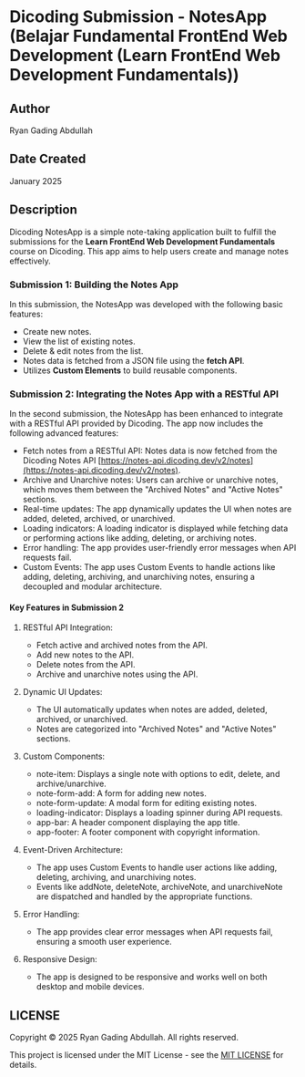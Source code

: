 # Dicoding Submission - NotesApp (Belajar Fundamental FrontEnd Web Development (Learn FrontEnd Web Development Fundamentals))

## Author

Ryan Gading Abdullah

## Date Created

January 2025

## Description

Dicoding NotesApp is a simple note-taking application built to fulfill the submissions for the **Learn FrontEnd Web Development Fundamentals** course on Dicoding. This app aims to help users create and manage notes effectively.

### Submission 1: Building the Notes App

In this submission, the NotesApp was developed with the following basic features:

- Create new notes.
- View the list of existing notes.
- Delete & edit notes from the list.
- Notes data is fetched from a JSON file using the **fetch API**.
- Utilizes **Custom Elements** to build reusable components.

### Submission 2: Integrating the Notes App with a RESTful API

In the second submission, the NotesApp has been enhanced to integrate with a RESTful API provided by Dicoding. The app now includes the following advanced features:

- Fetch notes from a RESTful API: Notes data is now fetched from the Dicoding Notes API [https://notes-api.dicoding.dev/v2/notes](https://notes-api.dicoding.dev/v2/notes).
- Archive and Unarchive notes: Users can archive or unarchive notes, which moves them between the "Archived Notes" and "Active Notes" sections.
- Real-time updates: The app dynamically updates the UI when notes are added, deleted, archived, or unarchived.
- Loading indicators: A loading indicator is displayed while fetching data or performing actions like adding, deleting, or archiving notes.
- Error handling: The app provides user-friendly error messages when API requests fail.
- Custom Events: The app uses Custom Events to handle actions like adding, deleting, archiving, and unarchiving notes, ensuring a decoupled and modular architecture.

#### Key Features in Submission 2

1. RESTful API Integration:

   - Fetch active and archived notes from the API.
   - Add new notes to the API.
   - Delete notes from the API.
   - Archive and unarchive notes using the API.

2. Dynamic UI Updates:

   - The UI automatically updates when notes are added, deleted, archived, or unarchived.
   - Notes are categorized into "Archived Notes" and "Active Notes" sections.

3. Custom Components:

   - note-item: Displays a single note with options to edit, delete, and archive/unarchive.
   - note-form-add: A form for adding new notes.
   - note-form-update: A modal form for editing existing notes.
   - loading-indicator: Displays a loading spinner during API requests.
   - app-bar: A header component displaying the app title.
   - app-footer: A footer component with copyright information.

4. Event-Driven Architecture:

   - The app uses Custom Events to handle user actions like adding, deleting, archiving, and unarchiving notes.
   - Events like addNote, deleteNote, archiveNote, and unarchiveNote are dispatched and handled by the appropriate functions.

5. Error Handling:

   - The app provides clear error messages when API requests fail, ensuring a smooth user experience.

6. Responsive Design:

   - The app is designed to be responsive and works well on both desktop and mobile devices.

## LICENSE

Copyright &copy; 2025 Ryan Gading Abdullah. All rights reserved.

This project is licensed under the MIT License - see the [MIT LICENSE](LICENSE) for details.
